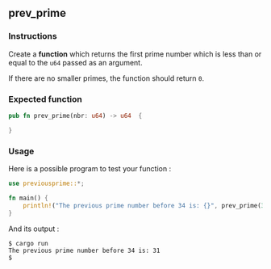 ## prev_prime

### Instructions

Create a **function** which returns the first prime number which is less than or equal to the `u64` passed as an argument.

If there are no smaller primes, the function should return `0`.

### Expected function

```rust
pub fn prev_prime(nbr: u64) -> u64  {

}
```

### Usage

Here is a possible program to test your function :

```rust
use previousprime::*;

fn main() {
    println!("The previous prime number before 34 is: {}", prev_prime(34));
}
```

And its output :

```console
$ cargo run
The previous prime number before 34 is: 31
$
```
